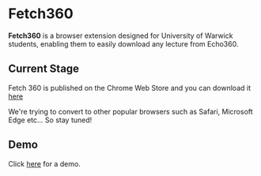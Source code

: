 # Fetch360

**Fetch360** is a browser extension designed for University of Warwick students, enabling them to easily download any lecture from Echo360. 

## Current Stage

Fetch 360 is published on the Chrome Web Store and you can download it [here](https://chromewebstore.google.com/detail/fetch-360/koaindoledjjcpohloicpdmamncepcjp?hl=en)

We're trying to convert to other popular browsers such as Safari, Microsoft Edge etc... So stay tuned!

## Demo

Click [here](https://youtu.be/E79fH6qeGE8?si=zfhObuWZ-40ZRtJE) for a demo.
